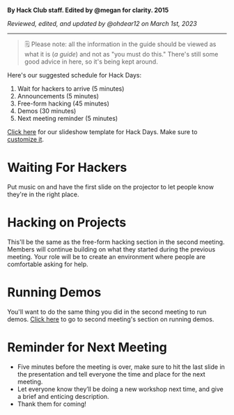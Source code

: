 __By Hack Club staff. Edited by @megan for clarity. 2015__

_Reviewed, edited, and updated by @ohdear12 on March 1st, 2023_

---

> 🗒 Please note: all the information in the guide should be viewed as what it is (_a guide_) and not as "you must do this." There's still some good advice in here, so it's being kept around.

Here's our suggested schedule for Hack Days:

1. Wait for hackers to arrive (5 minutes)
2. Announcements (5 minutes)
3. Free-form hacking (45 minutes)
4. Demos (30 minutes)
5. Next meeting reminder (5 minutes)

[Click here](https://docs.google.com/presentation/d/1uIcNYRY5ZLaLgEMO_1p-ZPmdaxeh1osy-0UpDjG2Z7w/edit?usp=sharing) for our slideshow template for Hack Days. Make sure to [customize it](https://archived.guide.hackclub.com/#/meetings/?id=slideshow-presentations).

# Waiting For Hackers

Put music on and have the first slide on the projector to let people know they're in the right place.

# Hacking on Projects

This'll be the same as the free-form hacking section in the second meeting. Members will continue building on what they started during the previous meeting. Your role will be to create an environment where people are comfortable asking for help.

# Running Demos

You'll want to do the same thing you did in the second meeting to run demos. [Click here](https://archived.guide.hackclub.com/#/meetings/second_meeting?id=demos) to go to second meeting's section on running demos.

# Reminder for Next Meeting

* Five minutes before the meeting is over, make sure to hit the last slide in the presentation and tell everyone the time and place for the next meeting.
* Let everyone know they’ll be doing a new workshop next time, and give a brief and enticing description.
* Thank them for coming!
